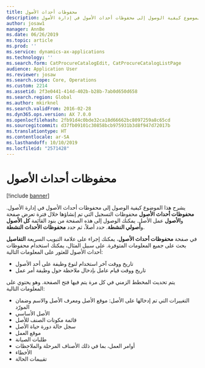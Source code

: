 ```yaml
---
title: محفوظات أحداث الأصول
description: يشرح هذا الموضوع كيفية الوصول إلى محفوظات أحداث الأصول في إدارة الأصول.
author: josaw1
manager: AnnBe
ms.date: 06/26/2019
ms.topic: article
ms.prod: ''
ms.service: dynamics-ax-applications
ms.technology: ''
ms.search.form: CatProcureCatalogEdit, CatProcureCatalogListPage
audience: Application User
ms.reviewer: josaw
ms.search.scope: Core, Operations
ms.custom: 2214
ms.assetid: 2f3e0441-414d-402b-b28b-7ab0d650d658
ms.search.region: Global
ms.author: mkirknel
ms.search.validFrom: 2016-02-28
ms.dyn365.ops.version: AX 7.0.0
ms.openlocfilehash: 2fb91d4c0bde32ca18d66662bc8097259a8c65cd
ms.sourcegitcommit: d37fb09101c30858bcb975931b3d8f947d72017b
ms.translationtype: HT
ms.contentlocale: ar-SA
ms.lasthandoff: 10/10/2019
ms.locfileid: "2571428"
---
```

# <a name="asset-event-history"></a>محفوظات أحداث الأصول

[!include [banner](../../includes/banner.md)]

 

يشرح هذا الموضوع كيفية الوصول إلى محفوظات أحداث الأصول في إدارة الأصول. تعرض صفحة‏‎ **محفوظات أحداث الأصول** محفوظات التسجيل التي تم إنشاؤها خلال فترة عمل الأصل. يمكنك الوصول إلى هذه الصفحة من بنود القائمة **كل الأصول‏‎** و**الأصول النشطة‏‎** و**أصولي النشطة**. حدد أصلاً، ثم حدد **محفوظات الأحداث**.

على علامة التبويب السريعة **التفاصيل‏‎** في صفحة **محفوظات أحداث الأصول**، يمكنك إجراء بحث على جميع المعلومات المتوفرة. على سبيل المثال، يمكنك استخدام محفوظات أحداث الأصول للعثور على المعلومات التالية:

- تاريخ ووقت آخر استخدام لنوع وظيفة على أحد الأصول
- تاريخ ووقت قيام عامل بإدخال ملاحظة حول وظيفة أمر عمل

يتم تحديث المخطط الزمني في كل مرة يتم فيها فتح الصفحة. وهو يحتوي على المعلومات التالية:

- التغييرات التي تم إدخالها على الأصل: موقع الأصل ومعرف الأصل والاسم وضمان المورّد
- الأصل الأساسي
- قائمة مكونات الصنف للأصل
- سجل حالة دورة حياة الأصل
- موقع العمل
- طلبات الصيانة
- أوامر العمل، بما في ذلك الأصناف المرحلة والملاحظات
- الأخطاء
- تقييمات الحالة
